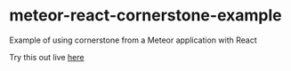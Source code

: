 # meteor-react-cornerstone-example
Example of using cornerstone from a Meteor application with React

Try this out live [here](http://meteor-react-cornerstone-example.meteor.com/)